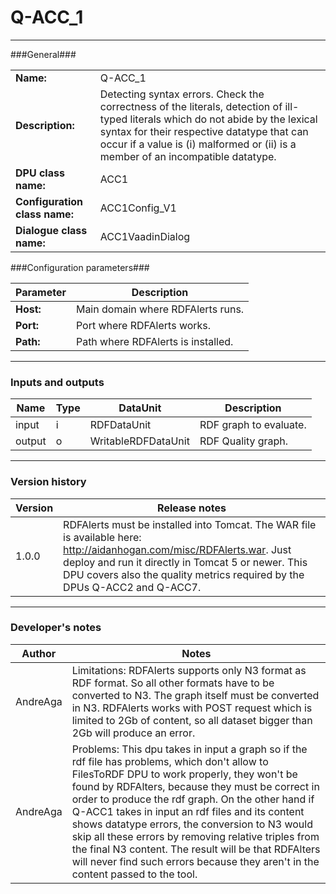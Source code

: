 # Q-ACC_1 #
----------

###General###

|                              |                                                               |
|------------------------------|---------------------------------------------------------------|
|**Name:**                     |Q-ACC_1 		                     					       |
|**Description:**              |Detecting syntax errors. Check the correctness of the literals, detection of ill-typed literals which do not abide by the lexical syntax for their respective datatype that can occur if a value is (i) malformed or (ii) is a member of an incompatible datatype. |
|**DPU class name:**           |ACC1     						                               |
|**Configuration class name:** |ACC1Config_V1                           		               |
|**Dialogue class name:**      |ACC1VaadinDialog 					                           |


###Configuration parameters###


|Parameter                        |Description                             |
|---------------------------------|----------------------------------------|
|**Host:**		                  |Main domain where RDFAlerts runs.  	   |
|**Port:**		                  |Port where RDFAlerts works.  	       |
|**Path:**			              |Path where RDFAlerts is installed.      |

***

### Inputs and outputs ###

|Name                |Type       |DataUnit                         |Description                          |
|--------------------|-----------|---------------------------------|-------------------------------------|
|input  	         |i      	 |RDFDataUnit  		               |RDF graph to evaluate.               |
|output 	         |o 	     |WritableRDFDataUnit              |RDF Quality graph.                   |

***

### Version history ###

|Version            |Release notes                                   |
|-------------------|------------------------------------------------|
|1.0.0              |RDFAlerts must be installed into Tomcat. The WAR file is available here: http://aidanhogan.com/misc/RDFAlerts.war. Just deploy and run it directly in Tomcat 5 or newer. This DPU covers also the quality metrics required by the DPUs Q-ACC2 and Q-ACC7.|

***

### Developer's notes ###

|Author            |Notes                 |
|------------------|----------------------|
|AndreAga          |Limitations: RDFAlerts supports only N3 format as RDF format. So all other formats have to be converted to N3. The graph itself must be converted in N3. RDFAlerts works with POST request which is limited to 2Gb of content, so all dataset bigger than 2Gb will produce an error. |
|AndreAga          |Problems: This dpu takes in input a graph so if the rdf file has problems, which don't allow to FilesToRDF DPU to work properly, they won't be found by RDFAlters, because they must be correct in order to produce the rdf graph. On the other hand if Q-ACC1 takes in input an rdf files and its content shows datatype errors, the conversion to N3 would skip all these errors by removing relative triples from the final N3 content. The result will be that RDFAlters will never find such errors because they aren't in the content passed to the tool.  |
